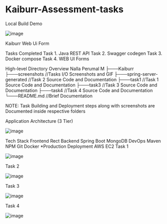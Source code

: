 # Kaiburr-Assessment-tasks

Local Build Demo



![image](https://user-images.githubusercontent.com/87609938/235308687-8032bfbd-4883-4792-8cab-5e16ab292915.png)


Kaiburr Web Ui Form

Tasks Completed
Task 1. Java REST API
Task 2. Swagger codegen
Task 3. Docker compose
Task 4. WEB UI Forms
 
 High-level Directory Overview
Nalla Perumal M
├───Kaiburr
├───screenshots //Tasks I/O Screenshots and GIF
├───spring-server-generated //Task 2 Source Code and Documentation
├───task1 //Task 1 Source Code and Documentation
├───task3 //Task 3 Source Code and Documentation
├───task4 //Task 4 Source Code and Documentation
└───README.md //Brief Documentation

NOTE: Task Building and Deployment steps along with screenshots are Documented inside respective folders

Application Architecture (3 Tier)


![image](https://user-images.githubusercontent.com/87609938/235308769-6804eac1-133a-4bce-a9e5-4bcd8a7d61b8.png)






Tech Stack
Frontend
Rect
Backend
Spring Boot
MongoDB
DevOps
Maven
NPM
Git
Docker
*Production Deployment
AWS EC2
Task 1



![image](https://user-images.githubusercontent.com/87609938/235308844-84cc0ca4-f942-4617-a169-efbff29c8dba.png)
















Task 2





![image](https://user-images.githubusercontent.com/87609938/235308857-9a38fb82-a486-444f-bbf1-5f40a6f6dbb5.png)














Task 3





![image](https://user-images.githubusercontent.com/87609938/235308870-229e6fc5-570d-4050-9a9b-e5fefaf5715e.png)












Task 4






![image](https://user-images.githubusercontent.com/87609938/235308890-9e0b7410-4a6d-4168-9b9e-4aca87489136.png)

